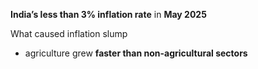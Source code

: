 **India’s less than 3% inflation rate** in **May 2025**

What caused inflation slump
- agriculture grew **faster than non-agricultural sectors**